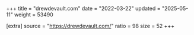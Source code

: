 +++
title = "drewdevault.com"
date = "2022-03-22"
updated = "2025-05-11"
weight = 53490

[extra]
source = "https://drewdevault.com/"
ratio = 98
size = 52
+++
